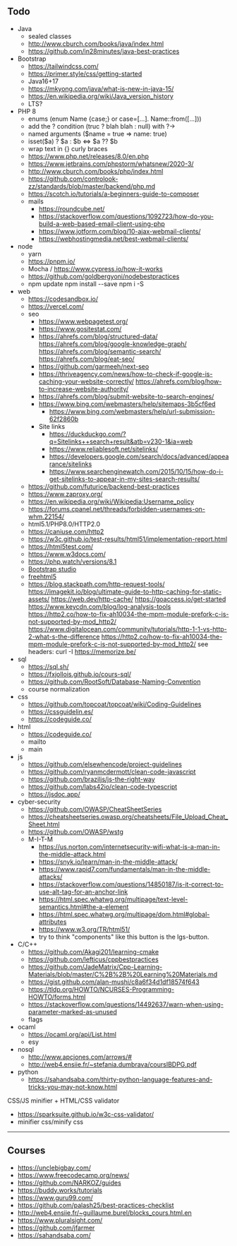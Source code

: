 ## Todo

- Java
  - sealed classes
  - http://www.cburch.com/books/java/index.html
  - https://github.com/in28minutes/java-best-practices
- Bootstrap
  - https://tailwindcss.com/
  - https://primer.style/css/getting-started
  - Java16+17
  - https://mkyong.com/java/what-is-new-in-java-15/
  - https://en.wikipedia.org/wiki/Java_version_history
  - LTS?
- PHP 8
  - enums (enum Name {case;} or case=[...]. Name::from([...]))
  - add the ? condition (truc ? blah blah : null) with ?->
  - named arguments ($name = true => name: true)
  - isset($a) ? $a : $b <=> $a ?? $b
  - wrap text in {} curly braces
  - https://www.php.net/releases/8.0/en.php
  - https://www.jetbrains.com/phpstorm/whatsnew/2020-3/
  - http://www.cburch.com/books/php/index.html
  - https://github.com/controlook-zz/standards/blob/master/backend/php.md
  - https://scotch.io/tutorials/a-beginners-guide-to-composer
  - mails
    - https://roundcube.net/
    - https://stackoverflow.com/questions/1092723/how-do-you-build-a-web-based-email-client-using-php
    - https://www.jotform.com/blog/10-ajax-webmail-clients/
    - https://webhostingmedia.net/best-webmail-clients/
- node
  - yarn
  - https://pnpm.io/
  - Mocha / https://www.cypress.io/how-it-works
  - https://github.com/goldbergyoni/nodebestpractices
  - npm update npm install --save npm i -S
- web
  - https://codesandbox.io/
  - https://vercel.com/
  - seo
    - https://www.webpagetest.org/
    - https://www.gositestat.com/
    - https://ahrefs.com/blog/structured-data/
      https://ahrefs.com/blog/google-knowledge-graph/
      https://ahrefs.com/blog/semantic-search/
      https://ahrefs.com/blog/eat-seo/
    - https://github.com/garmeeh/next-seo
    - https://thriveagency.com/news/how-to-check-if-google-is-caching-your-website-correctly/
      https://ahrefs.com/blog/how-to-increase-website-authority/
    - https://ahrefs.com/blog/submit-website-to-search-engines/
    - https://www.bing.com/webmasters/help/sitemaps-3b5cf6ed
      - https://www.bing.com/webmasters/help/url-submission-62f2860b
    - Site links
      - https://duckduckgo.com/?q=Sitelinks++search+result&atb=v230-1&ia=web
      - https://www.reliablesoft.net/sitelinks/
      - https://developers.google.com/search/docs/advanced/appearance/sitelinks
      - https://www.searchenginewatch.com/2015/10/15/how-do-i-get-sitelinks-to-appear-in-my-sites-search-results/
  - https://github.com/futurice/backend-best-practices
  - https://www.zaproxy.org/
  - https://en.wikipedia.org/wiki/Wikipedia:Username_policy
  - https://forums.cpanel.net/threads/forbidden-usernames-on-whm.22154/
  - html5.1/PHP8.0/HTTP2.0
  - https://caniuse.com/http2
  - https://w3c.github.io/test-results/html51/implementation-report.html
  - https://html5test.com/
  - https://www.w3docs.com/
  - https://php.watch/versions/8.1
  - [Bootstrap studio](https://bootstrapstudio.io/)
  - [freehtml5](https://freehtml5.co/)
  - https://blog.stackpath.com/http-request-tools/
https://imagekit.io/blog/ultimate-guide-to-http-caching-for-static-assets/
https://web.dev/http-cache/
https://goaccess.io/get-started
https://www.keycdn.com/blog/log-analysis-tools
    https://http2.co/how-to-fix-ah10034-the-mpm-module-prefork-c-is-not-supported-by-mod_http2/
https://www.digitalocean.com/community/tutorials/http-1-1-vs-http-2-what-s-the-difference
https://http2.co/how-to-fix-ah10034-the-mpm-module-prefork-c-is-not-supported-by-mod_http2/
see headers: curl -I https://memorize.be/
- sql
  - https://sql.sh/
  - https://fxjollois.github.io/cours-sql/
  - https://github.com/RootSoft/Database-Naming-Convention
  - course normalization
- css
  - https://github.com/topcoat/topcoat/wiki/Coding-Guidelines
  - https://cssguidelin.es/
  - https://codeguide.co/
- html
  - https://codeguide.co/
  - mailto
  - main
- js
  - https://github.com/elsewhencode/project-guidelines
  - https://github.com/ryanmcdermott/clean-code-javascript
  - https://github.com/braziljs/js-the-right-way
  - https://github.com/labs42io/clean-code-typescript
  - https://jsdoc.app/
- cyber-security
  - https://github.com/OWASP/CheatSheetSeries
  - https://cheatsheetseries.owasp.org/cheatsheets/File_Upload_Cheat_Sheet.html
  - https://github.com/OWASP/wstg
  - M-I-T-M
    - https://us.norton.com/internetsecurity-wifi-what-is-a-man-in-the-middle-attack.html
    - https://snyk.io/learn/man-in-the-middle-attack/
    - https://www.rapid7.com/fundamentals/man-in-the-middle-attacks/
    - https://stackoverflow.com/questions/14850187/is-it-correct-to-use-alt-tag-for-an-anchor-link
    - https://html.spec.whatwg.org/multipage/text-level-semantics.html#the-a-element
    - https://html.spec.whatwg.org/multipage/dom.html#global-attributes
    - https://www.w3.org/TR/html51/
    - try to think "components" like this button
      is the lgs-button.
- C/C++
  - https://github.com/Akagi201/learning-cmake
  - https://github.com/lefticus/cppbestpractices
  - https://github.com/JadeMatrix/Cpp-Learning-Materials/blob/master/C%2B%2B%20Learning%20Materials.md
  - https://gist.github.com/alan-mushi/c8a6f34d1df18574f643
  - https://tldp.org/HOWTO/NCURSES-Programming-HOWTO/forms.html
  - https://stackoverflow.com/questions/14492637/warn-when-using-parameter-marked-as-unused
  - flags
- ocaml
  - https://ocaml.org/api/List.html
  - esy
- nosql
  - http://www.apcjones.com/arrows/#
  - http://web4.ensiie.fr/~stefania.dumbrava/coursIBDPG.pdf
- python
  - https://sahandsaba.com/thirty-python-language-features-and-tricks-you-may-not-know.html

CSS/JS minifier + HTML/CSS validator
* https://sparksuite.github.io/w3c-css-validator/
* minifier css/minify css

<hr>

## Courses

- https://unclebigbay.com/
- https://www.freecodecamp.org/news/
- https://github.com/NARKOZ/guides
- https://buddy.works/tutorials
- https://www.guru99.com/
- https://github.com/palash25/best-practices-checklist
- http://web4.ensiie.fr/~guillaume.burel/blocks_cours.html.en
- https://www.pluralsight.com/
- https://github.com/jfarmer
- https://sahandsaba.com/